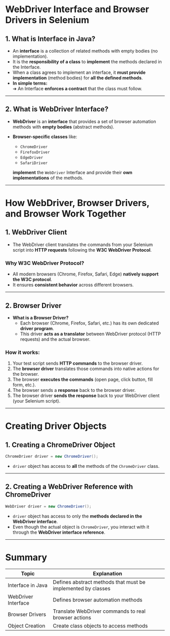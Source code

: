 # WebDriver Interface and Browser Drivers in Selenium

## 1. What is Interface in Java?

- An **interface** is a collection of related methods with empty bodies (no implementation).
- It is the **responsibility of a class** to **implement** the methods declared in the Interface.
- When a class agrees to implement an interface, it **must provide implementation** (method bodies) for **all the defined methods**.
- **In simple terms:**  
  ➔ An Interface **enforces a contract** that the class must follow.

---

## 2. What is WebDriver Interface?

- **WebDriver** is an **interface** that provides a set of browser automation methods with **empty bodies** (abstract methods).
- **Browser-specific classes** like:
  - `ChromeDriver`
  - `FirefoxDriver`
  - `EdgeDriver`
  - `SafariDriver`
  
  **implement** the `WebDriver` Interface and provide their **own implementations** of the methods.

---

# How WebDriver, Browser Drivers, and Browser Work Together

## 1. WebDriver Client

- The WebDriver client translates the commands from your Selenium script into **HTTP requests** following the **W3C WebDriver Protocol**.

### Why W3C WebDriver Protocol?
- All modern browsers (Chrome, Firefox, Safari, Edge) **natively support the W3C protocol**.
- It ensures **consistent behavior** across different browsers.

---

## 2. Browser Driver

- **What is a Browser Driver?**
  - Each browser (Chrome, Firefox, Safari, etc.) has its own dedicated **driver program**.
  - This driver **acts as a translator** between WebDriver protocol (HTTP requests) and the actual browser.
  
### How it works:
1. Your test script sends **HTTP commands** to the browser driver.
2. The **browser driver** translates those commands into native actions for the browser.
3. The browser **executes the commands** (open page, click button, fill form, etc.).
4. The browser sends a **response** back to the browser driver.
5. The browser driver **sends the response** back to your WebDriver client (your Selenium script).

---

# Creating Driver Objects

## 1. Creating a ChromeDriver Object

```java
ChromeDriver driver = new ChromeDriver();
```
- `driver` object has access to **all** the methods of the `ChromeDriver` class.

---

## 2. Creating a WebDriver Reference with ChromeDriver

```java
WebDriver driver = new ChromeDriver();
```
- `driver` object has access to only the **methods declared in the WebDriver interface**.
- Even though the actual object is `ChromeDriver`, you interact with it through the **WebDriver interface reference**.

---

# Summary

| Topic | Explanation |
| --- | --- |
| Interface in Java | Defines abstract methods that must be implemented by classes |
| WebDriver Interface | Defines browser automation methods |
| Browser Drivers | Translate WebDriver commands to real browser actions |
| Object Creation | Create class objects to access methods |


